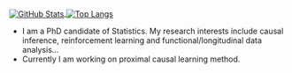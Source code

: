 <!-- ### About Me -->

<a href="https://github.com/rui-miao">
  <img align="center" alt="GitHub Stats" src="https://github-readme-stats.vercel.app/api?username=rui-miao&show_icons=true&include_all_commits=true" />
</a>
<a href="https://github.com/rui-miao">
  <img align="center" alt="Top Langs" src="https://github-readme-stats.vercel.app/api/top-langs/?username=rui-miao&layout=compact" />
</a>

<p></p>

- I am a PhD candidate of Statistics. My research interests include causal inference, reinforcement learning and functional/longitudinal data analysis...
- Currently I am working on proximal causal learning method. 

<!--

[![Github Activity Graph](https://activity-graph.herokuapp.com/graph?username=rui-miao&bg_color=ffffff0a&color=3080ed&line=5094f0&point=4d72f2&hide_border=true)](https://github.com/ashutosh00710/github-readme-activity-graph)
-->

<!--
**rui-miao/rui-miao** is a ✨ _special_ ✨ repository because its `README.md` (this file) appears on your GitHub profile.

Here are some ideas to get you started:

- 🔭 I’m currently working on ...
- 🌱 I’m currently learning ...
- 👯 I’m looking to collaborate on ...
- 🤔 I’m looking for help with ...
- 💬 Ask me about ...
- 📫 How to reach me: ...
- 😄 Pronouns: ...
- ⚡ Fun fact: ...
-->
